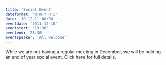 ```yaml
---
title: 'Social Event'
dateformat: 'd-m-Y H:i'
date: '10-12-11 00:00'
eventdate: '2011-12-10'
eventstart: '19:30'
eventend: '21:30'
eventspeaker: 'All welcome'
---
```


While we are not having a regular meeting in December, we will be holding an end of year social event. Click here for full details.

